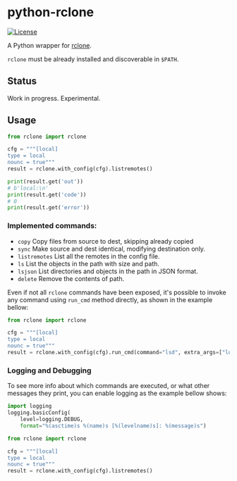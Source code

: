 <!--
#
# Licensed to the Apache Software Foundation (ASF) under one or more
# contributor license agreements.  See the NOTICE file distributed with
# this work for additional information regarding copyright ownership.
# The ASF licenses this file to You under the Apache License, Version 2.0
# (the "License"); you may not use this file except in compliance with
# the License.  You may obtain a copy of the License at
#
#     http://www.apache.org/licenses/LICENSE-2.0
#
# Unless required by applicable law or agreed to in writing, software
# distributed under the License is distributed on an "AS IS" BASIS,
# WITHOUT WARRANTIES OR CONDITIONS OF ANY KIND, either express or implied.
# See the License for the specific language governing permissions and
# limitations under the License.
#
-->

# python-rclone

[![License](https://img.shields.io/badge/license-Apache--2.0-blue.svg)](http://www.apache.org/licenses/LICENSE-2.0)

A Python wrapper for [rclone](https://rclone.org/).

`rclone` must be already installed and discoverable in `$PATH`. 

## Status
Work in progress. Experimental.

## Usage

```python
from rclone import rclone

cfg = """[local]
type = local
nounc = true"""
result = rclone.with_config(cfg).listremotes()

print(result.get('out'))
# b'local:\n'
print(result.get('code'))
# 0
print(result.get('error'))
```

###  Implemented commands:

* `copy`            Copy files from source to dest, skipping already copied
* `sync`            Make source and dest identical, modifying destination only.
* `listremotes`     List all the remotes in the config file.
* `ls`              List the objects in the path with size and path.
* `lsjson`          List directories and objects in the path in JSON format.
* `delete`          Remove the contents of path.

Even if not all `rclone` commands have been exposed, it's possible to invoke any command using `run_cmd` method directly, as shown in the example bellow:

```python
from rclone import rclone

cfg = """[local]
type = local
nounc = true"""
result = rclone.with_config(cfg).run_cmd(command="lsd", extra_args=["local:/tmp", "-v", "--dry-run"])
```

### Logging and Debugging

To see more info about which commands are executed, or what other messages they print, you can enable logging as the example bellow shows: 

```python
import logging
logging.basicConfig(
    level=logging.DEBUG,
    format="%(asctime)s %(name)s [%(levelname)s]: %(message)s")

from rclone import rclone

cfg = """[local]
type = local
nounc = true"""
result = rclone.with_config(cfg).listremotes()
```
